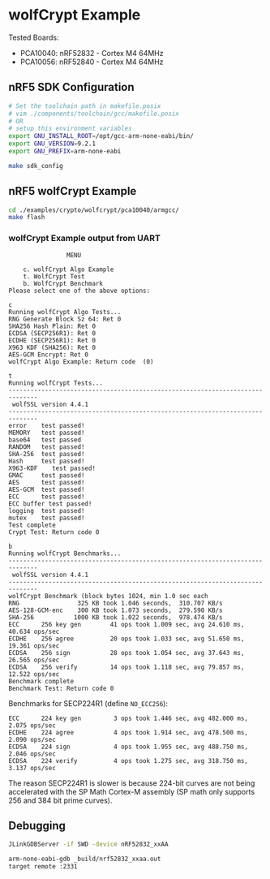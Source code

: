 # wolfCrypt Example

Tested Boards:

* PCA10040: nRF52832 - Cortex M4 64MHz
* PCA10056: nRF52840 - Cortex M4 64MHz

## nRF5 SDK Configuration

```sh
# Set the toolchain path in makefile.posix
# vim ./components/toolchain/gcc/makefile.posix
# OR
# setup this environment variables
export GNU_INSTALL_ROOT=/opt/gcc-arm-none-eabi/bin/
export GNU_VERSION=9.2.1
export GNU_PREFIX=arm-none-eabi

make sdk_config
```

## nRF5 wolfCrypt Example

```sh
cd ./examples/crypto/wolfcrypt/pca10040/armgcc/
make flash
```

### wolfCrypt Example output from UART

```
				MENU

	c. wolfCrypt Algo Example
	t. WolfCrypt Test
	b. WolfCrypt Benchmark
Please select one of the above options:

c
Running wolfCrypt Algo Tests...
RNG Generate Block Sz 64: Ret 0
SHA256 Hash Plain: Ret 0
ECDSA (SECP256R1): Ret 0
ECDHE (SECP256R1): Ret 0
X963 KDF (SHA256): Ret 0
AES-GCM Encrypt: Ret 0
wolfCrypt Algo Example: Return code  (0)

t
Running wolfCrypt Tests...
------------------------------------------------------------------------------
 wolfSSL version 4.4.1
------------------------------------------------------------------------------
error    test passed!
MEMORY   test passed!
base64   test passed
RANDOM   test passed!
SHA-256  test passed!
Hash     test passed!
X963-KDF    test passed!
GMAC     test passed!
AES      test passed!
AES-GCM  test passed!
ECC      test passed!
ECC buffer test passed!
logging  test passed!
mutex    test passed!
Test complete
Crypt Test: Return code 0

b
Running wolfCrypt Benchmarks...
------------------------------------------------------------------------------
 wolfSSL version 4.4.1
------------------------------------------------------------------------------
wolfCrypt Benchmark (block bytes 1024, min 1.0 sec each
RNG                325 KB took 1.046 seconds,  310.707 KB/s
AES-128-GCM-enc    300 KB took 1.073 seconds,  279.590 KB/s
SHA-256           1000 KB took 1.022 seconds,  978.474 KB/s
ECC      256 key gen        41 ops took 1.009 sec, avg 24.610 ms, 40.634 ops/sec
ECDHE    256 agree          20 ops took 1.033 sec, avg 51.650 ms, 19.361 ops/sec
ECDSA    256 sign           28 ops took 1.054 sec, avg 37.643 ms, 26.565 ops/sec
ECDSA    256 verify         14 ops took 1.118 sec, avg 79.857 ms, 12.522 ops/sec
Benchmark complete
Benchmark Test: Return code 0
```

Benchmarks for SECP224R1 (define `NO_ECC256`):

```
ECC      224 key gen         3 ops took 1.446 sec, avg 482.000 ms, 2.075 ops/sec
ECDHE    224 agree           4 ops took 1.914 sec, avg 478.500 ms, 2.090 ops/sec
ECDSA    224 sign            4 ops took 1.955 sec, avg 488.750 ms, 2.046 ops/sec
ECDSA    224 verify          4 ops took 1.275 sec, avg 318.750 ms, 3.137 ops/sec
```

The reason SECP224R1 is slower is because 224-bit curves are not being accelerated with the SP Math Cortex-M assembly (SP math only supports 256 and 384 bit prime curves).

## Debugging

```sh
JLinkGDBServer -if SWD -device nRF52832_xxAA

arm-none-eabi-gdb _build/nrf52832_xxaa.out
target remote :2331
```
